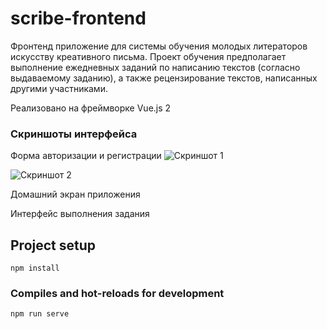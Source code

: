 # scribe-frontend

Фронтенд приложение для системы обучения молодых литераторов искусству креативного письма. Проект обучения предполагает выполнение ежедневных заданий по написанию текстов (согласно выдаваемому заданию), а также рецензирование текстов, написанных другими участниками. 

Реализовано на фреймворке Vue.js 2 

### Скриншоты интерфейса

Форма авторизации и регистрации
![Скриншот 1](../master/images/1.png)

![Скриншот 2](../images/2.png)


Домашний экран приложения

Интерфейс выполнения задания 

## Project setup
```
npm install
```

### Compiles and hot-reloads for development
```
npm run serve
```

